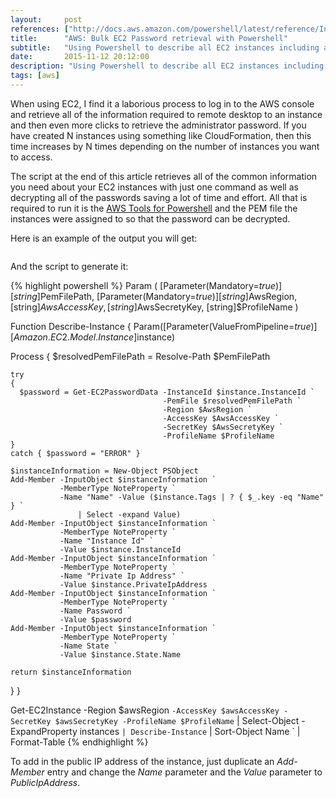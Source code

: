 ```yaml
---
layout:     post
references: ["http://docs.aws.amazon.com/powershell/latest/reference/Index.html|AWS Tools for Windows Powershell Cmdlet Reference"]
title:      "AWS: Bulk EC2 Password retrieval with Powershell"
subtitle:   "Using Powershell to describe all EC2 instances including administrator password"
date:       2015-11-12 20:12:00
description: "Using Powershell to describe all EC2 instances including administrator password"
tags: [aws]
---
```


<p>When using EC2, I find it a laborious process to log in to the AWS console and retrieve all of the 
information required to remote desktop to an instance and then even more clicks to retrieve the administrator
password. If you have created N instances using something like CloudFormation, then this time increases by
N times depending on the number of instances you want to access.</p>

<p>The script at the end of this article retrieves all of the common information you need about your EC2
instances with just one command as well as decrypting all of the passwords saving a lot of time and effort.
All that is required to run it is the <a href="https://aws.amazon.com/powershell/"> AWS Tools for Powershell</a>
and the PEM file the instances were assigned to so that the password can be decrypted.</p>

<p>Here is an example of the output you will get:</p>

<img class="lazy" data-src="/assets/2015-11-12-aws-bulk-password-retrieval/describe-ec2-instances.JPG" />

<p>And the script to generate it:</p>

{% highlight powershell %}
Param (
  [Parameter(Mandatory=$true)][string]$PemFilePath,
  [Parameter(Mandatory=$true)][string]$AwsRegion,
  [string]$AwsAccessKey,
  [string]$AwsSecretyKey,
  [string]$ProfileName
)

Function Describe-Instance
{
  Param([Parameter(ValueFromPipeline=$true)][Amazon.EC2.Model.Instance]$instance)

  Process
  {
    $resolvedPemFilePath = Resolve-Path $PemFilePath

    try
    {
      $password = Get-EC2PasswordData -InstanceId $instance.InstanceId `
                                      -PemFile $resolvedPemFilePath `
                                      -Region $AwsRegion `
                                      -AccessKey $AwsAccessKey `
                                      -SecretKey $AwsSecretyKey `
                                      -ProfileName $ProfileName
    }
    catch { $password = "ERROR" }

    $instanceInformation = New-Object PSObject
    Add-Member -InputObject $instanceInformation `
               -MemberType NoteProperty `
               -Name "Name" -Value ($instance.Tags | ? { $_.key -eq "Name" } `
                   | Select -expand Value)
    Add-Member -InputObject $instanceInformation `
               -MemberType NoteProperty `
               -Name "Instance Id" `
               -Value $instance.InstanceId
    Add-Member -InputObject $instanceInformation `
               -MemberType NoteProperty `
               -Name "Private Ip Address" `
               -Value $instance.PrivateIpAddress
    Add-Member -InputObject $instanceInformation `
               -MemberType NoteProperty `
               -Name Password `
               -Value $password
    Add-Member -InputObject $instanceInformation `
               -MemberType NoteProperty `
               -Name State `
               -Value $instance.State.Name

    return $instanceInformation
  }
}

Get-EC2Instance	-Region $awsRegion `
                -AccessKey $awsAccessKey -SecretKey $awsSecretyKey -ProfileName $ProfileName `
                | Select-Object -ExpandProperty instances `
                | Describe-Instance `
                | Sort-Object Name `
                | Format-Table
{% endhighlight %}

<p>To add in the public IP address of the instance, just duplicate an <em>Add-Member</em> entry and change the
<em>Name</em> parameter and the <em>Value</em> parameter to <em>PublicIpAddress</em>.</p>